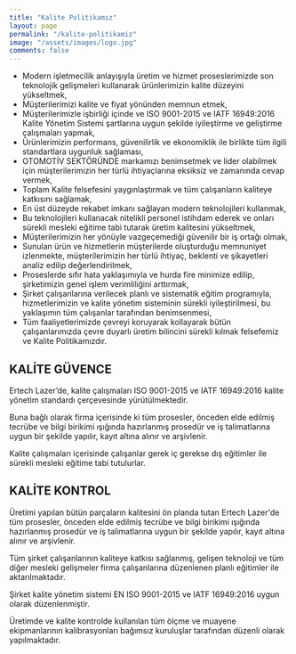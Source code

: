 ```yaml
---
title: "Kalite Politikamız"
layout: page
permalink: "/kalite-politikamiz"
image: "/assets/images/logo.jpg"
comments: false
---
```

-   Modern işletmecilik anlayışıyla üretim ve hizmet proseslerimizde son teknolojik gelişmeleri kullanarak ürünlerimizin kalite düzeyini yükseltmek,
-   Müşterilerimizi kalite ve fiyat yönünden memnun etmek,
-   Müşterilerimizle işbirliği içinde ve ISO 9001-2015 ve IATF 16949:2016 Kalite Yönetim Sistemi şartlarına uygun şekilde iyileştirme ve geliştirme çalışmaları yapmak,
-   Ürünlerimizin performans, güvenilirlik ve ekonomiklik ile birlikte tüm ilgili standartlara uygunluk sağlaması,
-   OTOMOTİV SEKTÖRÜNDE markamızı benimsetmek ve lider olabilmek için müşterilerimizin her türlü ihtiyaçlarına eksiksiz ve zamanında cevap vermek,
-   Toplam Kalite felsefesini yaygınlaştırmak ve tüm çalışanların kaliteye katkısını sağlamak,
-   En üst düzeyde rekabet imkanı sağlayan modern teknolojileri kullanmak,
-   Bu teknolojileri kullanacak nitelikli personel istihdam ederek ve onları sürekli mesleki eğitime tabi tutarak üretim kalitesini yükseltmek,
-   Müşterilerimizin her yönüyle vazgeçemediği güvenilir bir iş ortağı olmak,
-   Sunulan ürün ve hizmetlerin müşterilerde oluşturduğu memnuniyet izlenmekte, müşterilerimizin her türlü ihtiyaç, beklenti ve şikayetleri analiz edilip değerlendirilmek,
-   Proseslerde sıfır hata yaklaşımıyla ve hurda fire minimize edilip, şirketimizin genel işlem verimliliğini arttırmak,
-   Şirket çalışanlarına verilecek planlı ve sistematik eğitim programıyla, hizmetlerimizin ve kalite yönetim sisteminin sürekli iyileştirilmesi, bu yaklaşımın tüm çalışanlar tarafından benimsenmesi,
-   Tüm faaliyetlerimizde çevreyi koruyarak kollayarak bütün çalışanlarımızda çevre duyarlı üretim bilincini sürekli kılmak felsefemiz ve Kalite Politikamızdır.

## KALİTE GÜVENCE

Ertech Lazer’de, kalite çalışmaları ISO 9001-2015 ve IATF 16949:2016 kalite yönetim standardı çerçevesinde yürütülmektedir.

Buna bağlı olarak firma içerisinde ki tüm prosesler, önceden elde edilmiş tecrübe ve bilgi birikimi ışığında hazırlanmış prosedür ve iş talimatlarına uygun bir şekilde yapılır, kayıt altına alınır ve arşivlenir.

Kalite çalışmaları içerisinde çalışanlar gerek iç gerekse dış eğitimler ile sürekli mesleki eğitime tabi tutulurlar.

## KALİTE KONTROL

Üretimi yapılan bütün parçaların kalitesini ön planda tutan Ertech Lazer'de tüm prosesler, önceden elde edilmiş tecrübe ve bilgi birikimi ışığında hazırlanmış prosedür ve iş talimatlarına uygun bir şekilde yapılır, kayıt altına alınır ve arşivlenir.

Tüm şirket çalışanlarının kaliteye katkısı sağlanmış, gelişen teknoloji ve tüm diğer mesleki gelişmeler firma çalışanlarına düzenlenen planlı eğitimler ile aktarılmaktadır.

Şirket kalite yönetim sistemi EN ISO 9001-2015 ve IATF 16949:2016 uygun olarak düzenlenmiştir.

Üretimde ve kalite kontrolde kullanılan tüm ölçme ve muayene ekipmanlarının kalibrasyonları bağımsız kuruluşlar tarafından düzenli olarak yapılmaktadır.